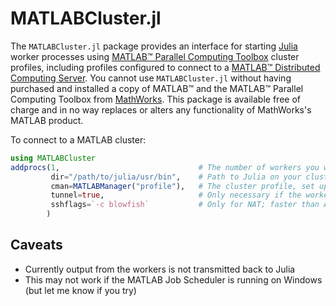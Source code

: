 # MATLABCluster.jl

The `MATLABCluster.jl` package provides an interface for starting [Julia](http://www.julialang.org/) worker processes using [MATLAB™ Parallel Computing Toolbox](http://www.mathworks.com/help/distcomp/index.html) cluster profiles, including profiles configured to connect to a [MATLAB™ Distributed Computing Server](http://www.mathworks.com/products/distriben/index.html). You cannot use `MATLABCluster.jl` without having purchased and installed a copy of MATLAB™ and the MATLAB™ Parallel Computing Toolbox from [MathWorks](http://www.mathworks.com/). This package is available free of charge and in no way replaces or alters any functionality of MathWorks's MATLAB product.

To connect to a MATLAB cluster:

```julia
using MATLABCluster
addprocs(1,                               # The number of workers you want
         dir="/path/to/julia/usr/bin",    # Path to Julia on your cluster
         cman=MATLABManager("profile"),   # The cluster profile, set up within MATLAB
         tunnel=true,                     # Only necessary if the workers are behind NAT
         sshflags=`-c blowfish`           # Only for NAT; faster than AES (default)
        )
```

## Caveats

- Currently output from the workers is not transmitted back to Julia
- This may not work if the MATLAB Job Scheduler is running on Windows (but let me know if you try)
